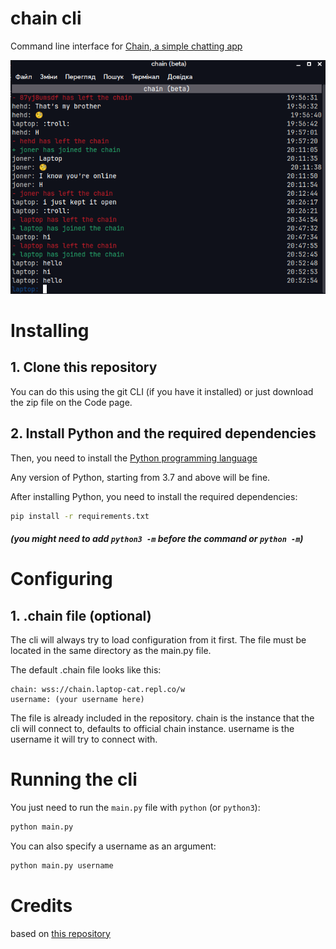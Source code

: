 # chain cli
Command line interface for [Chain, a simple chatting app](https://github.com/LaptopCat/chain)

![screenshot](screenshot.png)
# Installing
## 1. Clone this repository
You can do this using the git CLI (if you have it installed) or just download the zip file on the Code page.

## 2. Install Python and the required dependencies
Then, you need to install the [Python programming language](https://www.python.org/downloads/)

Any version of Python, starting from 3.7 and above will be fine.

After installing Python, you need to install the required dependencies:
```sh
pip install -r requirements.txt
```
##### (you might need to add `python3 -m` before the command or `python -m`) 

# Configuring
## 1. .chain file (optional)
The cli will always try to load configuration from it first. The file must be located in the same directory as the main.py file.

The default .chain file looks like this:
```
chain: wss://chain.laptop-cat.repl.co/w
username: (your username here)
```
The file is already included in the repository.
chain is the instance that the cli will connect to, defaults to official chain instance.
username is the username it will try to connect with.

# Running the cli
You just need to run the `main.py` file with `python` (or `python3`):
```sh
python main.py
```
You can also specify a username as an argument:
```sh
python main.py username
```

# Credits
based on [this repository](https://github.com/andrelaszlo/gevent-chat/)
